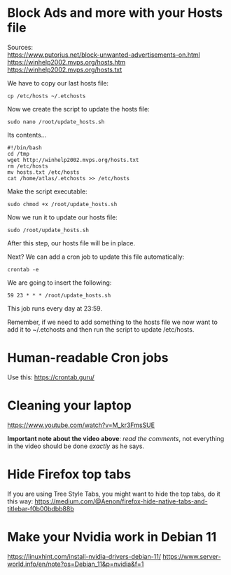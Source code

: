 # Block Ads and more with your Hosts file

Sources:  
https://www.putorius.net/block-unwanted-advertisements-on.html  
https://winhelp2002.mvps.org/hosts.htm  
https://winhelp2002.mvps.org/hosts.txt

We have to copy our last hosts file:

```
cp /etc/hosts ~/.etchosts
```

Now we create the script to update the hosts file:

```
sudo nano /root/update_hosts.sh
```

Its contents...

```
#!/bin/bash
cd /tmp
wget http://winhelp2002.mvps.org/hosts.txt
rm /etc/hosts
mv hosts.txt /etc/hosts
cat /home/atlas/.etchosts >> /etc/hosts
```

Make the script executable:

```
sudo chmod +x /root/update_hosts.sh
```

Now we run it to update our hosts file:

```
sudo /root/update_hosts.sh
```

After this step, our hosts file will be in place. 

Next? We can add a cron job to update this file automatically:

```
crontab -e
```

We are going to insert the following:

```
59 23 * * * /root/update_hosts.sh
```

This job runs every day at 23:59.

Remember, if we need to add something to the hosts file we now want to add it to ~/.etchosts and then run the script to update /etc/hosts.

# Human-readable Cron jobs

Use this: https://crontab.guru/

# Cleaning your laptop

https://www.youtube.com/watch?v=M_kr3FmsSUE

**Important note about the video above**: *read the comments*, not everything in the video should be done *exactly* as he says.

# Hide Firefox top tabs

If you are using Tree Style Tabs, you might want to hide the top tabs, do it this way: <https://medium.com/@Aenon/firefox-hide-native-tabs-and-titlebar-f0b00bdbb88b>

# Make your Nvidia work in Debian 11

<https://linuxhint.com/install-nvidia-drivers-debian-11/>
<https://www.server-world.info/en/note?os=Debian_11&p=nvidia&f=1>
